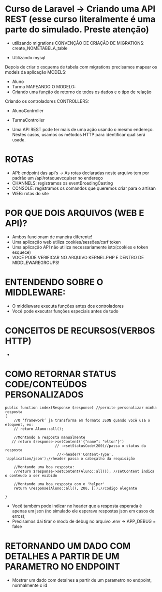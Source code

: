 # Curso de Laravel -> Criando uma API REST (esse curso literalmente é uma parte do simulado. Preste atenção)

- utilizando migrations
CONVENÇÃO DE CRIAÇÃO DE MIGRATIONS:
create_NOMETABELA_table

- Utilizando mysql

Depois de criar o esquema de tabela com migrations precisamos mapear os models da aplicação
MODELS:
 - Aluno
 - Turma
MAPEANDO O MODELO:
 - Criando uma função de retorno de todos os dados e o tipo de relação

Criando os controladores
CONTROLLERS:
 - AlunoController
 - TurmaController

- Uma API REST pode ter mais de uma ação usando o mesmo endereço. Nestes casos, usamos os métodos HTTP para identificar qual será usada.

# ROTAS
 - API: endpoint das api's -> As rotas declaradas neste arquivo tem por padrão um /api/rotaquevcquiser no endereço
 - CHANNELS: registramos os eventBroadingCasting
 - CONSOLE: registramos os comandos que queremos criar para o artisan
 - WEB: rotas do site

# POR QUE DOIS ARQUIVOS (WEB E API)?
 - Ambos funcionam de maneira diferente!
 - Uma aplicação web utiliza cookies/sessões/csrf token
 - Uma aplicação API não utiliza necessariamente isto(cookies e token esquece)
 - VOCÊ PODE VERIFICAR NO ARQUIVO KERNEL.PHP E DENTRO DE MIDDLEWAREGROUPS!

# ENTENDENDO SOBRE O MIDDLEWARE:
 - O middleware executa funções antes dos controladores
 - Você pode executar funções especiais antes de tudo


# CONCEITOS DE RECURSOS(VERBOS HTTP)
 - 


# COMO RETORNAR STATUS CODE/CONTEÚDOS PERSONALIZADOS
    public function index(Response $response) //permite personalizar minha resposta
    {
        //O ‘framework’ ja transforma em formato JSON quando você usa o eloquent, ex:
        // return Aluno::all();

        //Montando a resposta manualmente
       // return $response->setContent('{"name": "elton"}')
                           // ->setStatusCode(200)//passa o status da resposta
                            //->header('Content-Type', 'application/json');//header passa o cabeçalho da requisição

        //Montando uma boa resposta:
        //return $response->setContent(Aluno::all()); //setContent indica o conteudo a ser exibido

        //Montando uma boa resposta com o 'helper'
        return \response(Aluno::all(), 200, []);//codigo elegante

    }

 - Você também pode indicar no header que a resposta esperada é apenas um json (no simulado ele esperava respostas json em casos de erros);
 - Precisamos dai tirar o modo de debug no arquivo .env -> APP_DEBUG = false


# RETORNANDO UM DADO COM DETALHES A PARTIR DE UM PARAMETRO NO ENDPOINT
 
 - Mostrar um dado com detalhes a partir de um parametro no endpoint, normalmente o id 
